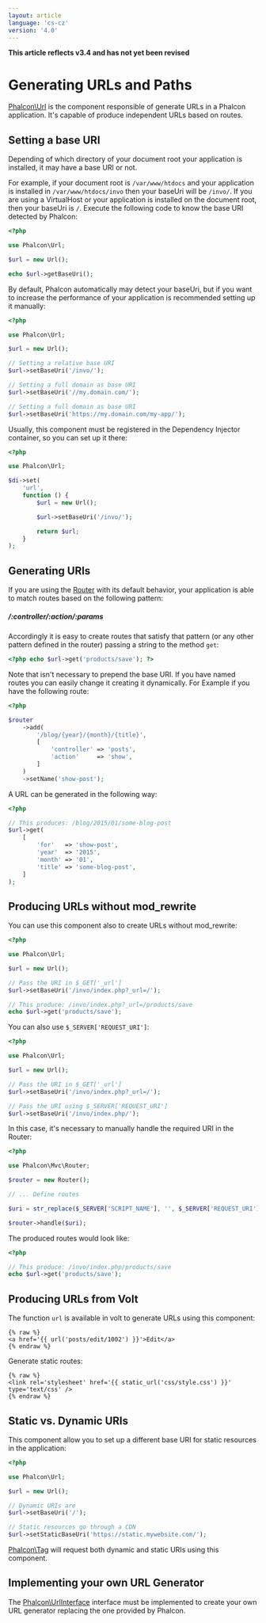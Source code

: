 ```yaml
---
layout: article
language: 'cs-cz'
version: '4.0'
---
```

**This article reflects v3.4 and has not yet been revised**

<a name='overview'></a>

# Generating URLs and Paths

[Phalcon\Url](api/Phalcon_Url) is the component responsible of generate URLs in a Phalcon application. It's capable of produce independent URLs based on routes.

<a name='base-uri'></a>

## Setting a base URI

Depending of which directory of your document root your application is installed, it may have a base URI or not.

For example, if your document root is `/var/www/htdocs` and your application is installed in `/var/www/htdocs/invo` then your baseUri will be `/invo/`. If you are using a VirtualHost or your application is installed on the document root, then your baseUri is `/`. Execute the following code to know the base URI detected by Phalcon:

```php
<?php

use Phalcon\Url;

$url = new Url();

echo $url->getBaseUri();
```

By default, Phalcon automatically may detect your baseUri, but if you want to increase the performance of your application is recommended setting up it manually:

```php
<?php

use Phalcon\Url;

$url = new Url();

// Setting a relative base URI
$url->setBaseUri('/invo/');

// Setting a full domain as base URI
$url->setBaseUri('//my.domain.com/');

// Setting a full domain as base URI
$url->setBaseUri('https://my.domain.com/my-app/');
```

Usually, this component must be registered in the Dependency Injector container, so you can set up it there:

```php
<?php

use Phalcon\Url;

$di->set(
    'url',
    function () {
        $url = new Url();

        $url->setBaseUri('/invo/');

        return $url;
    }
);
```

<a name='generating-uri'></a>

## Generating URIs

If you are using the [Router](/4.0/en/routing) with its default behavior, your application is able to match routes based on the following pattern:

<h5 class='alert alert-info'>/:controller/:action/:params </h5>

Accordingly it is easy to create routes that satisfy that pattern (or any other pattern defined in the router) passing a string to the method `get`:

```php
<?php echo $url->get('products/save'); ?>
```

Note that isn't necessary to prepend the base URI. If you have named routes you can easily change it creating it dynamically. For Example if you have the following route:

```php
<?php

$router
    ->add(
        '/blog/{year}/{month}/{title}',
        [
            'controller' => 'posts',
            'action'     => 'show',
        ]
    )
    ->setName('show-post');
```

A URL can be generated in the following way:

```php
<?php

// This produces: /blog/2015/01/some-blog-post
$url->get(
    [
        'for'   => 'show-post',
        'year'  => '2015',
        'month' => '01',
        'title' => 'some-blog-post',
    ]
);
```

<a name='urls-without-mod-rewrite'></a>

## Producing URLs without mod_rewrite

You can use this component also to create URLs without mod_rewrite:

```php
<?php

use Phalcon\Url;

$url = new Url();

// Pass the URI in $_GET['_url']
$url->setBaseUri('/invo/index.php?_url=/');

// This produce: /invo/index.php?_url=/products/save
echo $url->get('products/save');
```

You can also use `$_SERVER['REQUEST_URI']`:

```php
<?php

use Phalcon\Url;

$url = new Url();

// Pass the URI in $_GET['_url']
$url->setBaseUri('/invo/index.php?_url=/');

// Pass the URI using $_SERVER['REQUEST_URI']
$url->setBaseUri('/invo/index.php/');
```

In this case, it's necessary to manually handle the required URI in the Router:

```php
<?php

use Phalcon\Mvc\Router;

$router = new Router();

// ... Define routes

$uri = str_replace($_SERVER['SCRIPT_NAME'], '', $_SERVER['REQUEST_URI']);

$router->handle($uri);
```

The produced routes would look like:

```php
<?php

// This produce: /invo/index.php/products/save
echo $url->get('products/save');
```

<a name='urls-from-volt'></a>

## Producing URLs from Volt

The function `url` is available in volt to generate URLs using this component:

```twig
{% raw %}
<a href='{{ url('posts/edit/1002') }}'>Edit</a>
{% endraw %}
```

Generate static routes:

```twig
{% raw %}
<link rel='stylesheet' href='{{ static_url('css/style.css') }}' type='text/css' />
{% endraw %}
```

<a name='static-vs-dynamic-uri'></a>

## Static vs. Dynamic URIs

This component allow you to set up a different base URI for static resources in the application:

```php
<?php

use Phalcon\Url;

$url = new Url();

// Dynamic URIs are
$url->setBaseUri('/');

// Static resources go through a CDN
$url->setStaticBaseUri('https://static.mywebsite.com/');
```

[Phalcon\Tag](api/Phalcon_Tag) will request both dynamic and static URIs using this component.

<a name='custom-url'></a>

## Implementing your own URL Generator

The [Phalcon\UrlInterface](api/Phalcon_UrlInterface) interface must be implemented to create your own URL generator replacing the one provided by Phalcon.

